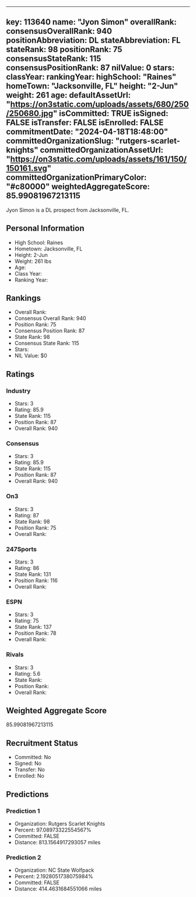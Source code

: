 ---
  key: 113640
  name: "Jyon Simon"
  overallRank: 
  consensusOverallRank: 940
  positionAbbreviation: DL
  stateAbbreviation: FL
  stateRank: 98
  positionRank: 75
  consensusStateRank: 115
  consensusPositionRank: 87
  nilValue: 0
  stars: 
  classYear: 
  rankingYear: 
  highSchool: "Raines"
  homeTown: "Jacksonville, FL"
  height: "2-Jun"
  weight: 261
  age: 
  defaultAssetUrl: "https://on3static.com/uploads/assets/680/250/250680.jpg"
  isCommitted: TRUE
  isSigned: FALSE
  isTransfer: FALSE
  isEnrolled: FALSE
  commitmentDate: "2024-04-18T18:48:00"
  committedOrganizationSlug: "rutgers-scarlet-knights"
  committedOrganizationAssetUrl: "https://on3static.com/uploads/assets/161/150/150161.svg"
  committedOrganizationPrimaryColor: "#c80000"
  weightedAggregateScore: 85.99081967213115
  ---
  
  Jyon Simon is a DL prospect from Jacksonville, FL.
  
  ## Personal Information
  - High School: Raines
  - Hometown: Jacksonville, FL
  - Height: 2-Jun
  - Weight: 261 lbs
  - Age: 
  - Class Year: 
  - Ranking Year: 
  
  ## Rankings
  - Overall Rank: 
  - Consensus Overall Rank: 940
  - Position Rank: 75
  - Consensus Position Rank: 87
  - State Rank: 98
  - Consensus State Rank: 115
  - Stars: 
  - NIL Value: $0
  
  ## Ratings
  
  ### Industry
  - Stars: 3
  - Rating: 85.9
  - State Rank: 115
  - Position Rank: 87
  - Overall Rank: 940
  
  ### Consensus
  - Stars: 3
  - Rating: 85.9
  - State Rank: 115
  - Position Rank: 87
  - Overall Rank: 940
  
  ### On3
  - Stars: 3
  - Rating: 87
  - State Rank: 98
  - Position Rank: 75
  - Overall Rank: 
  
  ### 247Sports
  - Stars: 3
  - Rating: 86
  - State Rank: 131
  - Position Rank: 116
  - Overall Rank: 
  
  ### ESPN
  - Stars: 3
  - Rating: 75
  - State Rank: 137
  - Position Rank: 78
  - Overall Rank: 
  
  ### Rivals
  - Stars: 3
  - Rating: 5.6
  - State Rank: 
  - Position Rank: 
  - Overall Rank: 
  
  ## Weighted Aggregate Score
  85.99081967213115
  
  ## Recruitment Status
  - Committed: No
  - Signed: No
  - Transfer: No
  - Enrolled: No
  
  
  
  ## Predictions
  
  ### Prediction 1
  - Organization: Rutgers Scarlet Knights
  - Percent: 97.08973322554567%
  - Committed: FALSE
  - Distance: 813.1564917293057 miles
  
  ### Prediction 2
  - Organization: NC State Wolfpack
  - Percent: 2.1928051738075984%
  - Committed: FALSE
  - Distance: 414.4631684551066 miles
  